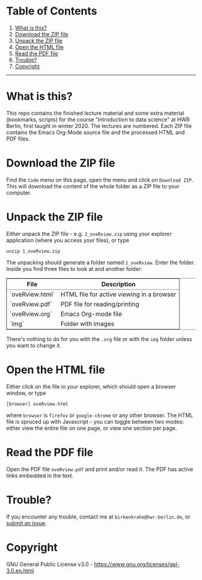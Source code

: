 
# Table of Contents

1.  [What is this?](#org1cdad36)
2.  [Download the ZIP file](#org008c21b)
3.  [Unpack the ZIP file](#orge9e60ad)
4.  [Open the HTML file](#orgb4c824e)
5.  [Read the PDF file](#org62bb102)
6.  [Trouble?](#org8da8cf4)
7.  [Copyright](#orgf4f3a8a)

---


<a id="org1cdad36"></a>

# What is this?

This repo contains the finished lecture material and some extra
material (bookmarks, scripts) for the course "Introduction to data
science" at HWR Berlin, first taught in winter 2020. The lectures
are numbered. Each ZIP file contains the Emacs Org-Mode source file
and the processed HTML and PDF files.


<a id="org008c21b"></a>

# Download the ZIP file

Find the `Code` menu on this page, open the menu and click on
`Download ZIP`. This will download the content of the whole folder
as a ZIP file to your computer.


<a id="orge9e60ad"></a>

# Unpack the ZIP file

Either unpack the ZIP file - e.g. `1_oveRview.zip` using your
explorer application (where you access your files), or type

    unzip 1_oveRview.zip 

The unpacking should generate a folder named `1_oveRview`. Enter
the folder. Inside you find three files to look at and another folder:

<table border="2" cellspacing="0" cellpadding="6" rules="groups" frame="hsides">


<colgroup>
<col  class="org-left" />

<col  class="org-left" />
</colgroup>
<thead>
<tr>
<th scope="col" class="org-left">File</th>
<th scope="col" class="org-left">Description</th>
</tr>
</thead>

<tbody>
<tr>
<td class="org-left">`oveRview.html`</td>
<td class="org-left">HTML file for active viewing in a browser</td>
</tr>


<tr>
<td class="org-left">`oveRview.pdf`</td>
<td class="org-left">PDF file for reading/printing</td>
</tr>


<tr>
<td class="org-left">`oveRview.org`</td>
<td class="org-left">Emacs Org-mode file</td>
</tr>


<tr>
<td class="org-left">`img`</td>
<td class="org-left">Folder with images</td>
</tr>
</tbody>
</table>

There's nothing to do for you with the `.org` file or with the `img`
folder unless you want to change it.


<a id="orgb4c824e"></a>

# Open the HTML file

Either click on the file in your explorer, which should open a browser window, or type

    [browser] oveRview.html

where `browser` is `firefox` or `google-chrome` or any other
browser. The HTML file is spruced up with Javascript - you can
toggle between two modes: either view the entire file on one page,
or view one section per page.


<a id="org62bb102"></a>

# Read the PDF file

Open the PDF file `oveRview.pdf` and print and/or read it. The PDF
has active links embedded in the text.


<a id="org8da8cf4"></a>

# Trouble?

If you encounter any trouble, contact me at
`birkenkrahe@hwr-berlin.de`, or [submit an issue](https://github.com/birkenkrahe/ds101/issues). 


<a id="orgf4f3a8a"></a>

# Copyright

GNU General Public License v3.0 -
<https://www.gnu.org/licenses/gpl-3.0.en.html>

